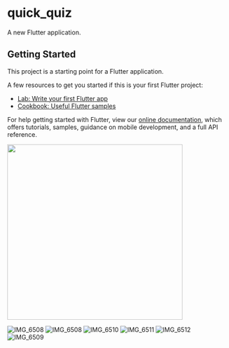 # quick_quiz

A new Flutter application.

## Getting Started

This project is a starting point for a Flutter application.

A few resources to get you started if this is your first Flutter project:

- [Lab: Write your first Flutter app](https://flutter.dev/docs/get-started/codelab)
- [Cookbook: Useful Flutter samples](https://flutter.dev/docs/cookbook)

For help getting started with Flutter, view our
[online documentation](https://flutter.dev/docs), which offers tutorials,
samples, guidance on mobile development, and a full API reference.



<img width="400" src="https://user-images.githubusercontent.com/26114744/175948354-4ef7bfe6-1405-42e7-81fa-a300469d3403.PNG">

![IMG_6508](https://user-images.githubusercontent.com/26114744/175948354-4ef7bfe6-1405-42e7-81fa-a300469d3403.PNG)
![IMG_6508](https://user-images.githubusercontent.com/26114744/175947419-4f3e56f1-5071-4278-ab0d-4a05ac9427dc.PNG)
![IMG_6510](https://user-images.githubusercontent.com/26114744/175948415-d809cbfa-c3c3-48cb-b6d3-8df5cc9532e2.PNG)
![IMG_6511](https://user-images.githubusercontent.com/26114744/175948460-a097fcb3-854a-405d-b10e-b5ce93c4ade4.PNG)
![IMG_6512](https://user-images.githubusercontent.com/26114744/175948507-783eaadc-f95a-4ee0-b744-ea222e7b7fad.PNG)
![IMG_6509](https://user-images.githubusercontent.com/26114744/175948571-9c952693-4af2-4ff5-9181-a362d5c9a6d9.PNG)
